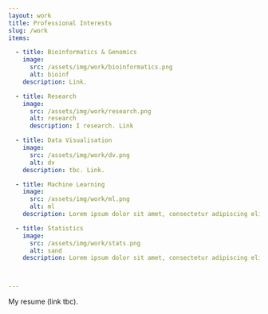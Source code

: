```yaml
---
layout: work
title: Professional Interests
slug: /work
items:

  - title: Bioinformatics & Genomics
    image: 
      src: /assets/img/work/bioinformatics.png
      alt: bioinf
    description: Link.

  - title: Research 
    image: 
      src: /assets/img/work/research.png
      alt: research
      description: I research. Link 

  - title: Data Visualisation
    image:
      src: /assets/img/work/dv.png
      alt: dv
    description: tbc. Link.

  - title: Machine Learning
    image:
      src: /assets/img/work/ml.png
      alt: ml
    description: Lorem ipsum dolor sit amet, consectetur adipiscing elit, sed do eiusmod tempor incididunt ut labore et dolore magna aliqua. Ut enim ad minim veniam, quis nostrud exercitation ullamco laboris nisi ut aliquip ex ea commodo consequat. Link.

  - title: Statistics
    image:
      src: /assets/img/work/stats.png
      alt: sand
    description: Lorem ipsum dolor sit amet, consectetur adipiscing elit, sed do eiusmod tempor incididunt ut labore et dolore magna aliqua. Ut enim ad minim veniam, quis nostrud exercitation ullamco laboris nisi ut aliquip ex ea commodo consequat. Duis aute irure dolor in reprehenderit in voluptate velit esse cillum dolore eu fugiat nulla pariatur. Link.



---
```

My resume (link tbc).

<br />
<br />

